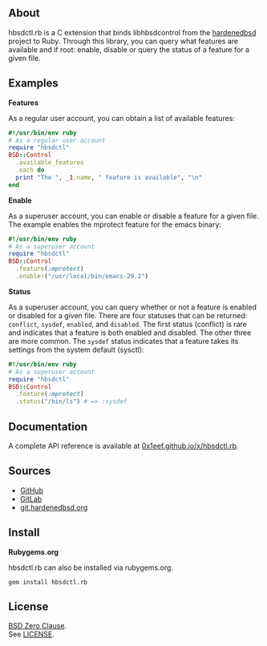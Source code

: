 ## About

hbsdctl.rb is a C extension that binds libhbsdcontrol from the
[hardenedbsd](https://hardenedbsd.org) project to Ruby. Through
this library, you can query what features are available and if
root: enable, disable or query the status of a feature for a
given file.

## Examples

__Features__

As a regular user account, you can obtain a list of available features:

``` ruby
#!/usr/bin/env ruby
# As a regular user account
require "hbsdctl"
BSD::Control
  .available_features
  .each do
  print "The ", _1.name, " feature is available", "\n"
end
```

__Enable__

As a superuser account, you can enable or disable a feature for a given file.
The example enables the mprotect feature for the emacs binary:

``` ruby
#!/usr/bin/env ruby
# As a superuser account
require "hbsdctl"
BSD::Control
  .feature(:mprotect)
  .enable!("/usr/local/bin/emacs-29.2")
```

__Status__

As a superuser account, you can query whether or not a feature is enabled or disabled
for a given file. There are four statuses that can be returned: `conflict`, `sysdef`,
`enabled`, and `disabled`. The first status (conflict) is rare and indicates that a
feature is both enabled and disabled. The other three are more common. The `sysdef`
status indicates that a feature takes its settings from the system default (sysctl):

``` ruby
#!/usr/bin/env ruby
# As a superuser account
require "hbsdctl"
BSD::Control
  .feature(:mprotect)
  .status("/bin/ls") # => :sysdef
```

## Documentation

A complete API reference is available at
[0x1eef.github.io/x/hbsdctl.rb](https://0x1eef.github.io/x/hbsdctl.rb).

## Sources

* [GitHub](https://github.com/0x1eef/hbsdctl.rb)
* [GitLab](https://gitlab.com/0x1eef/hbsdctl.rb)
* [git.hardenedbsd.org](https://git.hardenedbsd.org/0x1eef/hbsdctl.rb)

## Install

**Rubygems.org**

hbsdctl.rb can also be installed via rubygems.org.

    gem install hbsdctl.rb

## License

[BSD Zero Clause](https://choosealicense.com/licenses/0bsd/).
<br>
See [LICENSE](./LICENSE).

